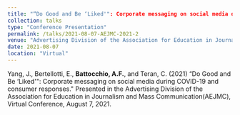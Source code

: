```yaml
---
title: "“Do Good and Be ‘Liked'": Corporate messaging on social media during COVID-19 and consumer responses"
collection: talks
type: "Conference Presentation"
permalink: /talks/2021-08-07-AEJMC-2021-2
venue: "Advertising Division of the Association for Education in Journalism and Mass Communication(AEJMC)"
date: 2021-08-07
location: "Virtual"
---
```


Yang, J., Bertellotti, E., <b>Battocchio, A.F.</b>, and Teran, C. (2021) “Do Good and Be ‘Liked&apos;&quot;: Corporate messaging on social media during COVID-19 and consumer responses.&quot; Presented in the Advertising Division of the Association for Education in Journalism and Mass Communication(AEJMC), Virtual Conference, August 7, 2021.
